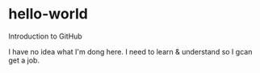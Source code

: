 # hello-world
Introduction to GitHub

I have no idea what I'm dong here.
I need to learn & understand so I gcan get a job.
